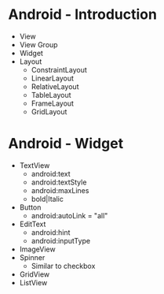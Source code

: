 # Android - Introduction
  - View
  - View Group
  - Widget
  - Layout
      - ConstraintLayout
      - LinearLayout
      - RelativeLayout
      - TableLayout
      - FrameLayout
      - GridLayout
      
# Android - Widget
  - TextView
      - android:text
      - android:textStyle
      - android:maxLines
      - bold|Italic
  - Button
      - android:autoLink = "all"
  - EditText
      - android:hint
      - android:inputType
  - ImageView
  - Spinner
      - Similar to checkbox
  - GridView
  - ListView

      

